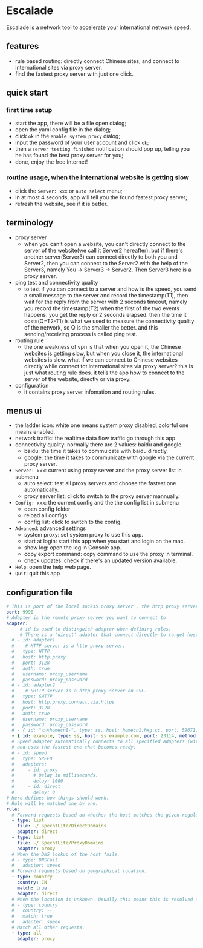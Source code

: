 # Escalade 
Escalade is a network tool to accelerate your international network speed.

## features
- rule based routing: directly connect Chinese sites, and connect to international sites via proxy server.
- find the fastest proxy server with just one click.

## quick start
### first time setup
- start the app, there will be a file open dialog;
- open the yaml config file in the dialog;
- click `ok` in the `enable system proxy` dialog;
- input the password of your user account and click `ok`;
- then a `server testing finished` notification should pop up, telling you he has found the best proxy server for you;
- done, enjoy the free Internet!

### routine usage, when the international website is getting slow
- click the `Server: xxx` or `auto select` menu;
- in at most 4 seconds, app will tell you the found fastest proxy server;
- refresh the website, see if it is better.

## terminology
- proxy server
    + when you can't open a website, you can't directly connect to the server of the website(we call it Server2 hereafter). but if there's another server(Server3) can connect directly to both you and Server2, then you can connect to the Server2 with the help of the Server3, namely You -> Server3 -> Server2. Then Server3 here is a proxy server.
- ping test and connectivity quality
    + to test if you can connect to a server and how is the speed, you send a small message to the server and record the timestamp(T1), then wait for the reply from the server with 2 seconds timeout, namely you record the timestamp(T2) when the first of the two events happens: you get the reply or 2 seconds elapsed. then the time it costs(Q=T2-T1) is what we used to measure the connectivity quality of the network, so Q is the smaller the better. and this sending/receiving process is called ping test. 
- routing rule
    + the one weakness of vpn is that when you open it, the Chinese websites is getting slow, but when you close it, the international websites is slow. what if we can connect to Chinese websites directly while connect tot international sites via proxy server? this is just what routing rule does. it tells the app how to connect to the server of the website, directly or via proxy.
- configuration
    + it contains proxy server infomation and routing rules.

## menus ui
- the ladder icon: white one means system proxy disabled, colorful one means enabled.
- network traffic: the realtime data flow traffic go through this app.
- connectivity quality: normally there are 2 values: baidu and google.
    + baidu: the time it takes to commuicate with baidu directly.
    + google: the time it takes to communicate with google via the current proxy server.
- `Server: xxx`: current using proxy server and the proxy server list in submenu 
    + auto select: test all proxy servers and choose the fastest one automatically.
    + proxy server list: click to switch to the proxy server mannually.
- `Config: xxx`: the current config and the the config list in submenu
    + open config folder
    + reload all configs
    + config list: click to switch to the config.
- `Advanced`: advanced settings
    + system proxy: set system proxy to use this app. 
    + start at login: start this app when you start and login on the mac.
    + show log: open the log in Console app.
    + copy export command: copy command to use the proxy in terminal.
    + check updates: check if there's an updated version available.
- `Help`: open the help web page.
- `Quit`: quit this app

## configuration file
```yaml
# This is port of the local socks5 proxy server , the http proxy server starts at port+1.
port: 9990
# Adapter is the remote proxy server you want to connect to
adapter:
     # id is used to distinguish adapter when defining rules.
     # There is a 'direct' adapter that connect directly to target host without proxy.
  # - id: adapter1
  #    # HTTP server is a http proxy server.
  #   type: HTTP
  #   host: http.proxy
  #   port: 3128
  #   auth: true
  #   username: proxy_username
  #   password: proxy_password
  # - id: adapter2
  #    # SHTTP server is a http proxy server on SSL.
  #   type: SHTTP
  #   host: http.proxy.connect.via.https
  #   port: 3128
  #   auth: true
  #   username: proxy_username
  #   password: proxy_password
  # - { id: "🇨🇳homecn1-", type: ss, host: homecn1.hxg.cc, port: 59671, method: rc4-md5, password: l6j0kU26cK }
  - { id: example, type: ss, host: ss.example.com, port: 23114, method: rc4-md5, password: password }
  # Speed adapter automatically connects to all specified adapters (with given delay)
  # and uses the fastest one that becomes ready.
  # - id: speed
  #   type: SPEED
  #   adapters:
  #     - id: proxy
  #       # Delay in milliseconds.
  #       delay: 1000
  #     - id: direct
  #       delay: 0
# Here defines how things should work.
# Rule will be matched one by one.
rule:
  # Forward requests based on whether the host matches the given regular expressions.
  - type: list
    file: ~/.SpechtLite/DirectDomains
    adapter: direct
  - type: list
    file: ~/.SpechtLite/ProxyDomains
    adapter: proxy
  # When the DNS lookup of the host fails.
  # - type: DNSFail
  #   adapter: speed
  # Forward requests based on geographical location.
  - type: country
    country: CN
    match: true
    adapter: direct
  # When the location is unknown. Usually this means this is resolved an Intranet IP.
  # - type: country
  #   country: --
  #   match: true
  #   adapter: speed
  # Match all other requests.
  - type: all
    adapter: proxy

```
